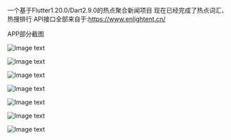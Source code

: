 一个基于Flutter1.20.0/Dart2.9.0的热点聚合新闻项目
现在已经完成了热点词汇、热搜排行
API接口全部来自于:https://www.enlightent.cn/

APP部分截图

![Image text](https://github.com/chuanzige/flutter_hot_news/tree/master/image/1.gif)


![Image text](https://github.com/chuanzige/flutter_hot_news/tree/master/image/1.png)


![Image text](https://github.com/chuanzige/flutter_hot_news/tree/master/image/2.png)


![Image text](https://github.com/chuanzige/flutter_hot_news/tree/master/image/3.png)


![Image text](https://github.com/chuanzige/flutter_hot_news/tree/master/image/4.png)


![Image text](https://github.com/chuanzige/flutter_hot_news/tree/master/image/5.png)


![Image text](https://github.com/chuanzige/flutter_hot_news/tree/master/image/6.png)


